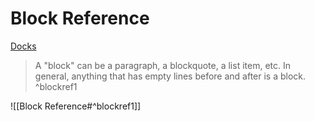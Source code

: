 # Block Reference
[Docks](https://help.obsidian.md/How+to/Link+to+blocks)

> A "block" can be a paragraph, a blockquote, a list item, etc. In general, anything that has empty lines before and after is a block. ^blockref1

![[Block Reference#^blockref1]]